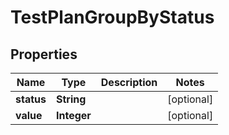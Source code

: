 

# TestPlanGroupByStatus


## Properties

| Name | Type | Description | Notes |
|------------ | ------------- | ------------- | -------------|
|**status** | **String** |  |  [optional] |
|**value** | **Integer** |  |  [optional] |



